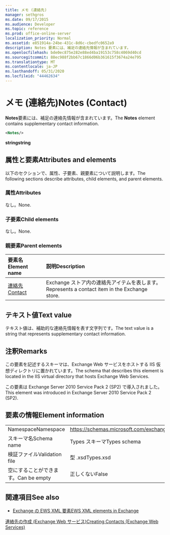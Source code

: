 ```yaml
---
title: メモ (連絡先)
manager: sethgros
ms.date: 09/17/2015
ms.audience: Developer
ms.topic: reference
ms.prod: office-online-server
localization_priority: Normal
ms.assetid: e851914a-24be-431c-8d6c-cbedfc0652a9
description: Notes 要素には、補足の連絡先情報が含まれています。
ms.openlocfilehash: bde0ec875e282e88ed4ba19153c758c4069d40cd
ms.sourcegitcommit: 88ec988f2bb67c1866d06b361615f3674a24e795
ms.translationtype: MT
ms.contentlocale: ja-JP
ms.lasthandoff: 05/31/2020
ms.locfileid: "44462634"
---
```

# <a name="notes-contact"></a><span data-ttu-id="a314d-103">メモ (連絡先)</span><span class="sxs-lookup"><span data-stu-id="a314d-103">Notes (Contact)</span></span>

<span data-ttu-id="a314d-104">**Notes**要素には、補足の連絡先情報が含まれています。</span><span class="sxs-lookup"><span data-stu-id="a314d-104">The **Notes** element contains supplementary contact information.</span></span> 
  
```XML
<Notes/>
```

 <span data-ttu-id="a314d-105">**string**</span><span class="sxs-lookup"><span data-stu-id="a314d-105">**string**</span></span>
## <a name="attributes-and-elements"></a><span data-ttu-id="a314d-106">属性と要素</span><span class="sxs-lookup"><span data-stu-id="a314d-106">Attributes and elements</span></span>

<span data-ttu-id="a314d-107">以下のセクションで、属性、子要素、親要素について説明します。</span><span class="sxs-lookup"><span data-stu-id="a314d-107">The following sections describe attributes, child elements, and parent elements.</span></span>
  
### <a name="attributes"></a><span data-ttu-id="a314d-108">属性</span><span class="sxs-lookup"><span data-stu-id="a314d-108">Attributes</span></span>

<span data-ttu-id="a314d-109">なし。</span><span class="sxs-lookup"><span data-stu-id="a314d-109">None.</span></span>
  
### <a name="child-elements"></a><span data-ttu-id="a314d-110">子要素</span><span class="sxs-lookup"><span data-stu-id="a314d-110">Child elements</span></span>

<span data-ttu-id="a314d-111">なし。</span><span class="sxs-lookup"><span data-stu-id="a314d-111">None.</span></span>
  
### <a name="parent-elements"></a><span data-ttu-id="a314d-112">親要素</span><span class="sxs-lookup"><span data-stu-id="a314d-112">Parent elements</span></span>

|<span data-ttu-id="a314d-113">**要素名**</span><span class="sxs-lookup"><span data-stu-id="a314d-113">**Element name**</span></span>|<span data-ttu-id="a314d-114">**説明**</span><span class="sxs-lookup"><span data-stu-id="a314d-114">**Description**</span></span>|
|:-----|:-----|
|[<span data-ttu-id="a314d-115">連絡先</span><span class="sxs-lookup"><span data-stu-id="a314d-115">Contact</span></span>](contact.md) <br/> |<span data-ttu-id="a314d-116">Exchange ストア内の連絡先アイテムを表します。</span><span class="sxs-lookup"><span data-stu-id="a314d-116">Represents a contact item in the Exchange store.</span></span>  <br/> |
   
## <a name="text-value"></a><span data-ttu-id="a314d-117">テキスト値</span><span class="sxs-lookup"><span data-stu-id="a314d-117">Text value</span></span>

<span data-ttu-id="a314d-118">テキスト値は、補助的な連絡先情報を表す文字列です。</span><span class="sxs-lookup"><span data-stu-id="a314d-118">The text value is a string that represents supplementary contact information.</span></span>
  
## <a name="remarks"></a><span data-ttu-id="a314d-119">注釈</span><span class="sxs-lookup"><span data-stu-id="a314d-119">Remarks</span></span>

<span data-ttu-id="a314d-120">この要素を記述するスキーマは、Exchange Web サービスをホストする IIS 仮想ディレクトリに置かれています。</span><span class="sxs-lookup"><span data-stu-id="a314d-120">The schema that describes this element is located in the IIS virtual directory that hosts Exchange Web Services.</span></span>
  
<span data-ttu-id="a314d-121">この要素は Exchange Server 2010 Service Pack 2 (SP2) で導入されました。</span><span class="sxs-lookup"><span data-stu-id="a314d-121">This element was introduced in Exchange Server 2010 Service Pack 2 (SP2).</span></span>
  
## <a name="element-information"></a><span data-ttu-id="a314d-122">要素の情報</span><span class="sxs-lookup"><span data-stu-id="a314d-122">Element information</span></span>

|||
|:-----|:-----|
|<span data-ttu-id="a314d-123">Namespace</span><span class="sxs-lookup"><span data-stu-id="a314d-123">Namespace</span></span>  <br/> |https://schemas.microsoft.com/exchange/services/2006/types  <br/> |
|<span data-ttu-id="a314d-124">スキーマ名</span><span class="sxs-lookup"><span data-stu-id="a314d-124">Schema name</span></span>  <br/> |<span data-ttu-id="a314d-125">Types スキーマ</span><span class="sxs-lookup"><span data-stu-id="a314d-125">Types schema</span></span>  <br/> |
|<span data-ttu-id="a314d-126">検証ファイル</span><span class="sxs-lookup"><span data-stu-id="a314d-126">Validation file</span></span>  <br/> |<span data-ttu-id="a314d-127">型 .xsd</span><span class="sxs-lookup"><span data-stu-id="a314d-127">Types.xsd</span></span>  <br/> |
|<span data-ttu-id="a314d-128">空にすることができます。</span><span class="sxs-lookup"><span data-stu-id="a314d-128">Can be empty</span></span>  <br/> |<span data-ttu-id="a314d-129">正しくない</span><span class="sxs-lookup"><span data-stu-id="a314d-129">False</span></span>  <br/> |
   
## <a name="see-also"></a><span data-ttu-id="a314d-130">関連項目</span><span class="sxs-lookup"><span data-stu-id="a314d-130">See also</span></span>



- [<span data-ttu-id="a314d-131">Exchange の EWS XML 要素</span><span class="sxs-lookup"><span data-stu-id="a314d-131">EWS XML elements in Exchange</span></span>](ews-xml-elements-in-exchange.md)


[<span data-ttu-id="a314d-132">連絡先の作成 (Exchange Web サービス)</span><span class="sxs-lookup"><span data-stu-id="a314d-132">Creating Contacts (Exchange Web Services)</span></span>](https://msdn.microsoft.com/library/4845917e-70d1-481c-bbd7-011ec6571789%28Office.15%29.aspx)

